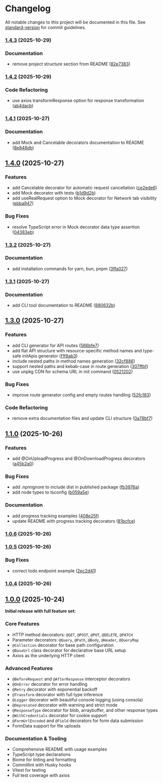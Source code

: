 # Changelog

All notable changes to this project will be documented in this file. See [standard-version](https://github.com/conventional-changelog/standard-version) for commit guidelines.

### [1.4.3](https://github.com/emilov2501/restify/compare/v1.4.2...v1.4.3) (2025-10-29)


### Documentation

* remove project structure section from README ([82e7383](https://github.com/emilov2501/restify/commit/82e7383fb8d78e67e14e818833e6a6a1a8fb20c6))

### [1.4.2](https://github.com/emilov2501/restify/compare/v1.4.1...v1.4.2) (2025-10-29)


### Code Refactoring

* use axios transformResponse option for response transformation ([ab4dacb](https://github.com/emilov2501/restify/commit/ab4dacbde21237d262c68beba5a6fdc0480368a6))

### [1.4.1](https://github.com/emilov2501/restify/compare/v1.4.0...v1.4.1) (2025-10-27)


### Documentation

* add Mock and Cancelable decorators documentation to README ([8e848db](https://github.com/emilov2501/restify/commit/8e848db6ca592ce33bc63bce8d51d50b19544812))

## [1.4.0](https://github.com/emilov2501/restify/compare/v1.3.2...v1.4.0) (2025-10-27)


### Features

* add Cancelable decorator for automatic request cancellation ([ce2ede6](https://github.com/emilov2501/restify/commit/ce2ede63b500343708285a838a4134fbe1ea5511))
* add Mock decorator with tests ([b1d9d2b](https://github.com/emilov2501/restify/commit/b1d9d2bc9485b928dd436606268853479d10ef48))
* add useRealRequest option to Mock decorator for Network tab visibility ([ebba947](https://github.com/emilov2501/restify/commit/ebba947e7fcb069698bee8f9ecb7788409b361b3))


### Bug Fixes

* resolve TypeScript error in Mock decorator data type assertion ([04383eb](https://github.com/emilov2501/restify/commit/04383eb07e3960222dcedb3f37511b8a86a8210d))

### [1.3.2](https://github.com/emilov2501/restify/compare/v1.3.1...v1.3.2) (2025-10-27)


### Documentation

* add installation commands for yarn, bun, pnpm ([3ffa027](https://github.com/emilov2501/restify/commit/3ffa027ef46052408304afd117193ee4c7346b12))

### [1.3.1](https://github.com/emilov2501/restify/compare/v1.3.0...v1.3.1) (2025-10-27)


### Documentation

* add CLI tool documentation to README ([880632b](https://github.com/emilov2501/restify/commit/880632be059d148889682eac74544d27ba4e5ff4))

## [1.3.0](https://github.com/emilov2501/restify/compare/v1.1.0...v1.3.0) (2025-10-27)


### Features

* add CLI generator for API routes ([566bfe7](https://github.com/emilov2501/restify/commit/566bfe7517ca4ddb5ca56c929c0f61a4df48d79b))
* add flat API structure with resource-specific method names and type-safe initApis generator ([f1f8ab3](https://github.com/emilov2501/restify/commit/f1f8ab394569db9025bc4db1a4afcc3cb80a3911))
* include nested paths in method names generation ([32cf886](https://github.com/emilov2501/restify/commit/32cf88655f3bd8661e08adc8d5e0fcc33b590fae))
* support nested paths and kebab-case in route generation ([307ffbf](https://github.com/emilov2501/restify/commit/307ffbf2c9cd221f8063ebbf0e978f8f29bebe53))
* use unpkg CDN for schema URL in init command ([0521202](https://github.com/emilov2501/restify/commit/0521202c082e327489742ebe4ccb81ae830a977e))


### Bug Fixes

* improve route generator config and empty routes handling ([52fc183](https://github.com/emilov2501/restify/commit/52fc183e27d1095756f70058786feb0cf5d87821))


### Code Refactoring

* remove extra documentation files and update CLI structure ([0a78bf7](https://github.com/emilov2501/restify/commit/0a78bf74880e6fccdcc21b24db027ce918fb242a))

## [1.1.0](https://github.com/emilov2501/restify/compare/v1.0.6...v1.1.0) (2025-10-26)


### Features

* add @OnUploadProgress and @OnDownloadProgress decorators ([a45b2a0](https://github.com/emilov2501/restify/commit/a45b2a09d4aec89ae1e5d610954386eaa62f3485))


### Bug Fixes

* add .npmignore to include dist in published package ([fb3976a](https://github.com/emilov2501/restify/commit/fb3976adf52fef8be6081e251d36e1b40f284129))
* add node types to tsconfig ([b059a5e](https://github.com/emilov2501/restify/commit/b059a5eb7d6f3219af0698436f7a613fffb0d52d))


### Documentation

* add progress tracking examples ([408e25f](https://github.com/emilov2501/restify/commit/408e25f39d85b6f09940b4a9f3f8f0969bb5f298))
* update README with progress tracking decorators ([81bcfce](https://github.com/emilov2501/restify/commit/81bcfce0c01135c09530f2d6e7ad243ffcec7669))

### [1.0.6](https://github.com/emilov2501/restify/compare/v1.0.5...v1.0.6) (2025-10-26)

### [1.0.5](https://github.com/emilov2501/restify/compare/v1.0.4...v1.0.5) (2025-10-26)


### Bug Fixes

* correct todo endpoint example ([2ec2d41](https://github.com/emilov2501/restify/commit/2ec2d41182b5a358b54b5ddc54f375a3cb176f83))

### [1.0.4](https://github.com/emilov2501/restify/compare/v1.0.0...v1.0.4) (2025-10-26)

## [1.0.0](https://github.com/emilov2501/restify/releases/tag/v1.0.0) (2025-10-24)

**Initial release with full feature set:**

### Core Features
- HTTP method decorators: `@GET`, `@POST`, `@PUT`, `@DELETE`, `@PATCH`
- Parameter decorators: `@Query`, `@Path`, `@Body`, `@Header`, `@QueryMap`
- `@Collection` decorator for base path configuration
- `@BaseUrl` class decorator for declarative base URL setup
- Axios as the underlying HTTP client

### Advanced Features
- `@BeforeRequest` and `@AfterResponse` interceptor decorators
- `@OnError` decorator for error handling
- `@Retry` decorator with exponential backoff
- `@Transform` decorator with full type inference
- `@Logger` decorator with beautiful console logging (using consola)
- `@Deprecated` decorator with warning and strict mode
- `@ResponseType` decorator for blob, arraybuffer, and other response types
- `@WithCredentials` decorator for cookie support
- `@FormUrlEncoded` and `@Field` decorators for form data submission
- FormData support for file uploads

### Documentation & Tooling
- Comprehensive README with usage examples
- TypeScript type declarations
- Biome for linting and formatting
- Commitlint with Husky hooks
- Vitest for testing
- Full test coverage with axios
